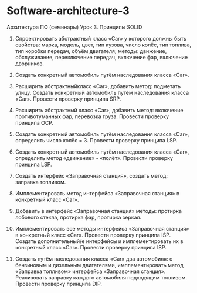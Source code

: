 # Software-architecture-3
Архитектура ПО (семинары) Урок 3. Принципы SOLID

1. Спроектировать абстрактный класс «Car» у которого должны быть свойства: марка, модель, цвет, тип кузова, число колёс, тип топлива, тип коробки передач, объём двигателя; методы: движение,
обслуживание, переключение передач, включение фар, включение дворников.

2. Создать конкретный автомобиль путём наследования класса «Car».
  
3. Расширить абстрактныйкласс «Car», добавить метод: подметать улицу. Создать конкретный автомобиль путём наследования класса «Car». Провести проверку принципа SRP.

4. Расширить абстрактный класс «Car», добавить метод: включение противотуманных фар, перевозка груза. Провести проверку принципа OCP.

5. Создать конкретный автомобиль путём наследования класса «Car», определить число колёс = 3. Провести проверку принципа LSP.

6. Создать конкретный автомобиль путём наследования класса «Car», определить метод «движение» - «полёт». Провести проверку принципа LSP.

7. Создать интерфейс «Заправочная станция», создать метод: заправка топливом.

8. Имплементировать метод интерфейса «Заправочная станция» в конкретный класс «Car».

9. Добавить в интерфейс «Заправочная станция» методы: протирка лобового стекла, протирка фар, протирка зеркал.

10. Имплементировать все методы интерфейса «Заправочная станция» в конкретный класс «Car». Провести проверку принципа ISP. Создать дополнительный/е интерфейсы и имплементировать их в конкретный класс «Car». Провести проверку принципа ISP.

11. Создать путём наследования класса «Car» два автомобиля: с бензиновым и дизельным двигателями, имплементировать метод «Заправка топливом» интерфейса «Заправочная станция». Реализовать заправку каждого автомобиля подходящим топливом. Провести проверку принципа DIP.
